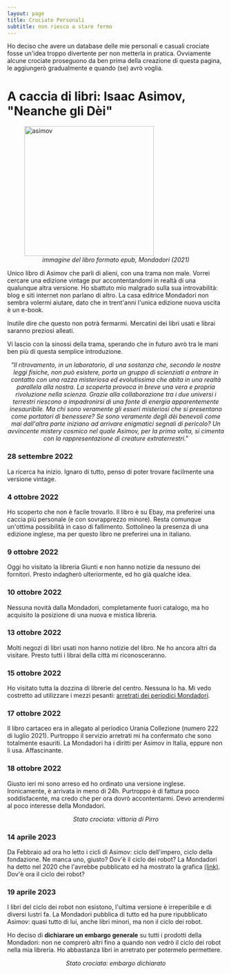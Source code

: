 ```yaml
---
layout: page
title: Crociate Personali
subtitle: non riesco a stare fermo
---
```


Ho deciso che avere un database delle mie personali e casuali crociate fosse un'idea troppo divertente per non metterla in pratica. Ovviamente alcune crociate proseguono da ben prima della creazione di questa pagina, le aggiungerò gradualmente e quando (se) avrò voglia.

# A caccia di libri: Isaac Asimov, "Neanche gli Dèi"
<figure>
  <img src="https://user-images.githubusercontent.com/64229723/194760144-1a2fc30c-7157-46f9-87c9-01a22780fbd3.jpg" alt="asimov" class="center" width="300"/>
  <figcaption><center><em>immagine del libro formato epub, Mondadori (2021)</em></center></figcaption>
</figure>
Unico libro di Asimov che parli di alieni, con una trama non male. Vorrei cercare una edizione vintage  pur accontentandomi in realtà di una qualunque altra versione. 
Ho sbattuto mio malgrado sulla sua introvabilità: blog e siti internet non parlano di altro. La casa editrice Mondadori non sembra volermi aiutare, dato che in trent'anni l'unica edizione nuova uscita è un e-book.

Inutile dire che questo non potrà fermarmi. Mercatini dei libri usati e librai saranno preziosi alleati. 

Vi lascio con la sinossi della trama, sperando che in futuro avrò tra le mani ben più di questa semplice introduzione.

<block>
  <center><em>
  "Il ritrovamento, in un laboratorio, di una sostanza che, secondo le nostre leggi fisiche, non può esistere, porta un gruppo di scienziati a entrare in contatto con una razza misteriosa ed evolutissima che abita in una realtà parallela alla nostra. La scoperta provoca in breve una vera e propria rivoluzione nella scienza. Grazie alla collaborazione tra i due universi i terrestri riescono a impadronirsi di una fonte di energia apparentemente inesauribile. Ma chi sono veramente gli esseri misteriosi che si presentano come portatori di benessere? Se sono veramente degli dèi benevoli come mai dall'altra parte iniziano ad arrivare enigmatici segnali di pericolo? Un avvincente mistery cosmico nel quale Asimov, per la prima volta, si cimenta con la rappresentazione di creature extraterrestri."
  </em></center>
 </block>



### 28 settembre 2022
La ricerca ha inizio. Ignaro di tutto, penso di poter trovare facilmente una versione vintage.

### 4 ottobre 2022
Ho scoperto che non è facile trovarlo. Il libro è su Ebay, ma preferirei una caccia più personale (e con sovrapprezzo minore). Resta comunque un'ottima possibilità in caso di fallimento. Sottolineo la presenza di una edizione inglese, ma per questo libro ne preferirei una in italiano.

### 9 ottobre 2022
Oggi ho visitato la libreria Giunti e non hanno notizie da nessuno dei fornitori. Presto indagherò ulteriormente, ed ho già qualche idea.

### 10 ottobre 2022
Nessuna novità dalla Mondadori, completamente fuori catalogo, ma ho acquisito la posizione di una nuova e mistica libreria.

### 13 ottobre 2022
Molti negozi di libri usati non hanno notizie del libro. Ne ho ancora altri da visitare. Presto tutti i librai della città mi riconosceranno.

### 15 ottobre 2022
Ho visitato tutta la dozzina di librerie del centro. Nessuna lo ha. Mi vedo costretto ad utilizzare i mezzi pesanti: [arretrati dei periodici Mondadori](https://arretrati.mondadori.it/privati/fascicolo-n-20210222-di-urania-collezione.html).

### 17 ottobre 2022
Il libro cartaceo era in allegato al periodico Urania Collezione (numero 222 di luglio 2021). Purtroppo il servizio arretrati mi ha confermato che sono totalmente esauriti. La Mondadori ha i diritti per Asimov in Italia, eppure non li usa. Affascinante. 

### 18 ottobre 2022
Giusto ieri mi sono arreso ed ho ordinato una versione inglese. Ironicamente, è arrivata in meno di 24h. Purtroppo è di fattura poco soddisfacente, ma credo che per ora dovrò accontentarmi. Devo arrendermi al poco interesse della Mondadori.

<block>
  <center><em>
  Stato crociata: vittoria di Pirro
  </em></center>
 </block>

### 14 aprile 2023
Da Febbraio ad ora ho letto i cicli di Asimov: ciclo dell'impero, ciclo della fondazione. Ne manca uno, giusto? Dov'è il ciclo dei robot? La Mondadori ha detto nel 2020 che l'avrebbe pubblicato ed ha mostrato la grafica [(link)](https://www.facebook.com/oscarmondadorivault/posts/lettori-di-asimov-per-celebrare-il-centenario-della-nascita-dellimmenso-isaac-as/2694808057412598/?locale=it_IT). Dov'è ora il ciclo dei robot?

### 19 aprile 2023
I libri del ciclo dei robot non esistono, l'ultima versione è irreperibile e di diversi lustri fa. La Mondadori pubblica di tutto ed ha pure ripubblicato Asimov: quasi tutto di lui, anche libri minori, ma non il ciclo dei robot. 

Ho deciso di **dichiarare un embargo generale** su tutti i prodotti della Mondadori: non ne comprerò altri fino a quando non vedrò il ciclo dei robot nella mia libreria. Ho abbastanza libri in arretrato per potermelo permettere.

<block>
  <center><em>
  Stato crociata: embargo dichiarato
  </em></center>
 </block>



